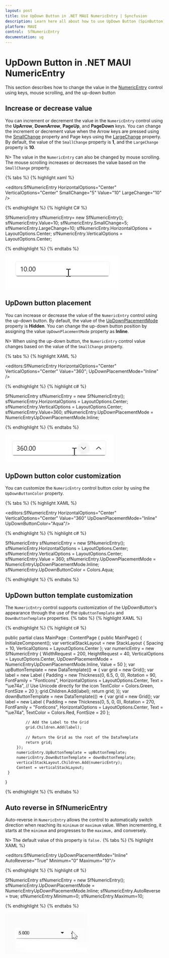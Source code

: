 ```yaml
---
layout: post
title: Use UpDown Button in .NET MAUI NumericEntry | Syncfusion
description: Learn here all about how to use UpDown Button (SpinButton) in Syncfusion .NET MAUI NumericEntry (SfNumericEntry) control and more.
platform: MAUI
control:  SfNumericEntry
documentation: ug
---
```


# UpDown Button in .NET MAUI NumericEntry

This section describes how to change the value in the [NumericEntry](https://help.syncfusion.com/cr/maui/Syncfusion.Maui.Inputs.SfNumericEntry.html) control using keys, mouse scrolling, and the up-down button

## Increase or decrease value

You can increment or decrement the value in the `NumericEntry` control using the **UpArrow**, **DownArrow**, **PageUp**, and **PageDown** keys. You can change the increment or decrement value when the Arrow keys are pressed using the [SmallChange](https://help.syncfusion.com/cr/maui/Syncfusion.Maui.Inputs.SfNumericEntry.html#Syncfusion_Maui_Inputs_SfNumericEntry_SmallChange) property and Page keys using the [LargeChange](https://help.syncfusion.com/cr/maui/Syncfusion.Maui.Inputs.SfNumericEntry.html#Syncfusion_Maui_Inputs_SfNumericEntry_LargeChange) property. By default, the value of the `SmallChange` property is **1**, and the `LargeChange` property is **10**. 

N> The value in the `NumericEntry` can also be changed by mouse scrolling. The mouse scrolling increases or decreases the value based on the `SmallChange` property.

{% tabs %}
{% highlight xaml %}

<editors:SfNumericEntry HorizontalOptions="Center"
                        VerticalOptions="Center" 
                        SmallChange="5"
                        Value="10"
                        LargeChange="10" />

{% endhighlight %}
{% highlight C# %}

SfNumericEntry sfNumericEntry= new SfNumericEntry();
sfNumericEntry.Value=10;
sfNumericEntry.SmallChange=5;
sfNumericEntry.LargeChange=10;
sfNumericEntry.HorizontalOptions = LayoutOptions.Center;
sfNumericEntry.VerticalOptions = LayoutOptions.Center;

{% endhighlight %}
{% endtabs %}

![.NET MAUI NumericEntry Placeholder Text](GettingStarted_images/valuechange-bykeys.gif)

## UpDown button placement

You can increase or decrease the value of the `NumericEntry` control using the up-down button. By default, the value of the [UpDownPlacementMode](https://help.syncfusion.com/cr/maui/Syncfusion.Maui.Inputs.SfNumericEntry.html#Syncfusion_Maui_Inputs_SfNumericEntry_UpDownPlacementMode) property is **Hidden**. You can change the up-down button position by assigning the value `UpDownPlacementMode` property as **Inline**.

N> When using the up-down button, the `NumericEntry` control value changes based on the value of the `SmallChange` property.

{% tabs %}
{% highlight XAML %}

<editors:SfNumericEntry HorizontalOptions="Center"
                        VerticalOptions="Center"
                        Value="360";
                        UpDownPlacementMode="Inline" />
                     
{% endhighlight %}
{% highlight c# %}

SfNumericEntry sfNumericEntry = new SfNumericEntry();
sfNumericEntry.HorizontalOptions = LayoutOptions.Center;
sfNumericEntry.VerticalOptions = LayoutOptions.Center;
sfNumericEntry.Value=360;
sfNumericEntry.UpDownPlacementMode = NumericEntryUpDownPlacementMode.Inline;

{% endhighlight %}
{% endtabs %}

![UpDown Placement in .NET MAUI NumericEntry](UpDownButton_images/UpDownButtonPlacement.gif)

## UpDown button color customization

You can customize the `NumericEntry` control button color by using the `UpDownButtonColor` property.

{% tabs %}
{% highlight XAML %}

<editors:SfNumericEntry HorizontalOptions="Center"
                        VerticalOptions="Center"
                        Value="360"
                        UpDownPlacementMode="Inline"
                        UpDownButtonColor="Aqua"/>
                     
{% endhighlight %}
{% highlight c# %}

SfNumericEntry sfNumericEntry = new SfNumericEntry();
sfNumericEntry.HorizontalOptions = LayoutOptions.Center;
sfNumericEntry.VerticalOptions = LayoutOptions.Center;
sfNumericEntry.Value = 360;
sfNumericEntry.UpDownPlacementMode = NumericEntryUpDownPlacementMode.Inline;
sfNumericEntry.UpDownButtonColor = Colors.Aqua;

{% endhighlight %}
{% endtabs %}

## UpDown button template customization

The `NumericEntry` control supports customization of the UpDownButton's appearance through the use of the `UpButtonTemplate` and `DownButtonTemplate` properties.
{% tabs %}
{% highlight XAML %}

<VerticalStackLayout Spacing="10" VerticalOptions="Center">
    <editors:SfNumericEntry x:Name="numericEntry"
                            WidthRequest="200"
                            HeightRequest="40" 
                            VerticalOptions="Center"
                            UpDownPlacementMode="Inline"
                            Value="50">
        <editors:SfNumericEntry.UpButtonTemplate>
            <DataTemplate>
                <Grid>
                    <Label Padding="0,6.5,0,0" 
                           Rotation="90"
                           FontFamily="FontIcons"
                           HorizontalOptions="Center"
                           Text="&#xe74a;"
                           TextColor="Green"
                           FontSize="20"/>
                </Grid>
            </DataTemplate>
        </editors:SfNumericEntry.UpButtonTemplate>
        <editors:SfNumericEntry.DownButtonTemplate>
            <DataTemplate>
                <Grid>
                    <Label Padding="0,5,0,0" 
                           Rotation="270"
                           FontFamily="FontIcons"
                           HorizontalOptions="Center"
                           Text="&#xe74a;"
                           TextColor="Red"
                           FontSize="20"/>
                </Grid>
            </DataTemplate>
        </editors:SfNumericEntry.DownButtonTemplate>
    </editors:SfNumericEntry>
</VerticalStackLayout>
                     
{% endhighlight %}
{% highlight c# %}

 public partial class MainPage : ContentPage
 {
     public MainPage()
     {
         InitializeComponent();
         var verticalStackLayout = new StackLayout
         {
             Spacing = 10,
             VerticalOptions = LayoutOptions.Center
         };
         var numericEntry = new SfNumericEntry
         {
             WidthRequest = 200,
             HeightRequest = 40,
             VerticalOptions = LayoutOptions.Center,
             UpDownPlacementMode = NumericEntryUpDownPlacementMode.Inline,
             Value = 50
         };
         var upButtonTemplate = new DataTemplate(() =>
         {
             var grid = new Grid();
             var label = new Label
             {
                 Padding = new Thickness(0, 6.5, 0, 0),
                 Rotation = 90,
                 FontFamily = "FontIcons",
                 HorizontalOptions = LayoutOptions.Center,
                 Text = "\ue74a", // Use Unicode directly for the icon
                 TextColor = Colors.Green,
                 FontSize = 20
             };
             grid.Children.Add(label);
             return grid;
         });
         var downButtonTemplate = new DataTemplate(() =>
         {
             var grid = new Grid();
             var label = new Label
             {
                 Padding = new Thickness(0, 5, 0, 0),
                 Rotation = 270,
                 FontFamily = "FontIcons",
                 HorizontalOptions = LayoutOptions.Center,
                 Text = "\ue74a",
                 TextColor = Colors.Red,
                 FontSize = 20
             };

             // Add the Label to the Grid
             grid.Children.Add(label);

             // Return the Grid as the root of the DataTemplate
             return grid;
         });
         numericEntry.UpButtonTemplate = upButtonTemplate;
         numericEntry.DownButtonTemplate = downButtonTemplate;
         verticalStackLayout.Children.Add(numericEntry);
         Content = verticalStackLayout;
     }
 }

{% endhighlight %}
{% endtabs %}

## Auto reverse in SfNumericEntry

Auto-reverse in `NumericEntry` allows the control to automatically switch direction when reaching its `minimum` or `maximum` value. When incrementing, it starts at the `minimum` and progresses to the `maximum,` and conversely.

N> The default value of this property is `false.`
{% tabs %}
{% highlight XAML %}

<editors:SfNumericEntry UpDownPlacementMode="Inline"
                        AutoReverse="True"
                        Minimum="0"
                        Maximum="10"/>
                        
                     
{% endhighlight %}
{% highlight c# %}

SfNumericEntry sfNumericEntry = new SfNumericEntry();
sfNumericEntry.UpDownPlacementMode = NumericEntryUpDownPlacementMode.Inline;
sfNumericEntry.AutoReverse = true;
sfNumericEntry.Minimum=0;
sfNumericEntry.Maximum=10;

{% endhighlight %}
{% endtabs %}

![AutoReverse support in .NET MAUI NumericEntry](UpDownButton_images/AutoReverseSupport.gif)

